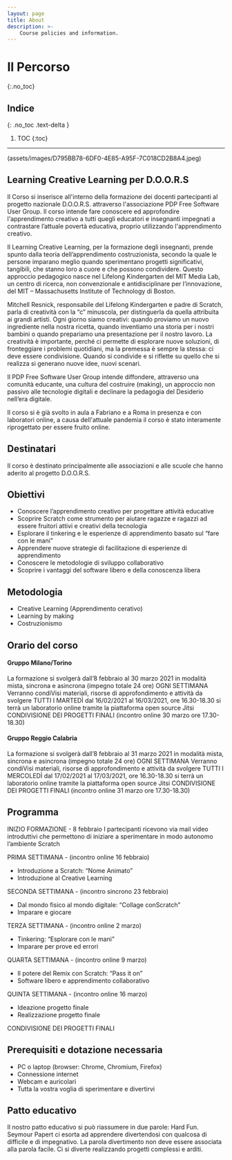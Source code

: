 ```yaml
---
layout: page
title: About
description: >-
    Course policies and information.
---
```


# Il Percorso
{:.no_toc}

## Indice
{: .no_toc .text-delta }

1. TOC
{:toc}

---

(assets/images/D795BB78-6DF0-4E85-A95F-7C018CD2B8A4.jpeg)

## Learning Creative Learning per D.O.O.R.S

Il Corso si inserisce all'interno della formazione dei docenti partecipanti al  progetto nazionale D.O.O.R.S. attraverso l'associazione PDP Free Software User Group. Il corso intende fare conoscere ed approfondire l'apprendimento creativo a tutti quegli  educatori e insegnanti impegnati a contrastare l’attuale povertà educativa, proprio utilizzando l'apprendimento creativo. 

Il Learning Creative Learning, per la formazione degli insegnanti,  prende spunto dalla teoria dell’apprendimento costruzionista, secondo la quale le persone imparano meglio quando sperimentano progetti significativi, tangibili, che stanno loro a cuore e che possono condividere. Questo approccio pedagogico nasce nel Lifelong Kindergarten del MIT Media Lab, un centro di ricerca, non convenzionale e antidisciplinare per l’innovazione, del MIT – Massachusetts Institute of Technology di Boston. 

Mitchell Resnick, responsabile del Lifelong Kindergarten e padre di Scratch, parla di creatività con la “c” minuscola, per distinguerla da quella attribuita ai grandi artisti. Ogni giorno siamo creativi: quando proviamo un nuovo ingrediente nella nostra ricetta, quando inventiamo una storia per i nostri bambini o quando prepariamo una presentazione per il nostro lavoro. La creatività è importante, perché ci permette di esplorare nuove soluzioni, di fronteggiare i problemi quotidiani, ma la premessa è sempre la stessa: ci deve essere condivisione. Quando si condivide e si riflette su quello che si realizza si generano nuove idee, nuovi scenari. 

Il PDP Free Software User Group intende diffondere, attraverso una comunità educante, una cultura del costruire (making), un approccio non passivo alle tecnologie digitali e declinare la pedagogia del Desiderio nell’era digitale. 

Il corso si è già svolto in aula a Fabriano e a Roma in presenza e con laboratori online, a causa dell'attuale pandemia il corso è stato interamente riprogettato per essere fruito online.


## Destinatari 
Il corso è destinato principalmente alle associazioni e alle scuole che hanno aderito al progetto D.O.O.R.S.

## Obiettivi
- Conoscere l’apprendimento creativo per progettare attività educative
- Scoprire Scratch come strumento per aiutare ragazze e ragazzi ad essere fruitori attivi e creativi della tecnologia
- Esplorare il tinkering e le esperienze di apprendimento basato sul “fare con le mani”
- Apprendere nuove strategie di facilitazione di esperienze di apprendimento
- Conoscere le metodologie di sviluppo collaborativo
- Scoprire i vantaggi del software libero e della conoscenza libera

## Metodologia
- Creative Learning (Apprendimento cerativo)
- Learning by making 
- Costruzionismo

## Orario del corso

#### Gruppo Milano/Torino
La formazione si svolgerà dall’8 febbraio al 30 marzo 2021 in modalità mista, sincrona e
asincrona (impegno totale 24 ore)
OGNI SETTIMANA Verranno condiVisi materiali, risorse di approfondimento e attività da svolgere
TUTTI I MARTEDÌ dal 16/02/2021 al 16/03/2021, ore 16.30-18.30 si terrà un laboratorio online tramite la piattaforma open source Jitsi 
CONDIVISIONE DEI PROGETTI FINALI (incontro online 30 marzo ore 17.30-18.30)

#### Gruppo Reggio Calabria
La formazione si svolgerà dall’8 febbraio al 31 marzo 2021 in modalità mista, sincrona e
asincrona (impegno totale 24 ore)
OGNI SETTIMANA Verranno condiVisi materiali, risorse di approfondimento e attività da svolgere
TUTTI I MERCOLEDÌ dal 17/02/2021 al 17/03/2021, ore 16.30-18.30 si terrà un laboratorio online tramite la piattaforma open source Jitsi 
CONDIVISIONE DEI PROGETTI FINALI (incontro online 31 marzo ore 17.30-18.30)

## Programma

INIZIO FORMAZIONE - 8 febbraio
I partecipanti ricevono via mail video introduttivi che permettono di iniziare a sperimentare in modo autonomo l’ambiente Scratch

PRIMA SETTIMANA - (incontro online 16 febbraio)
- Introduzione a Scratch: “Nome Animato”
- Introduzione al Creative Learning

SECONDA SETTIMANA - (incontro sincrono 23 febbraio)
- Dal mondo fisico al mondo digitale: “Collage conScratch”
- Imparare e giocare

TERZA SETTIMANA - (incontro online 2 marzo)
- Tinkering: “Esplorare con le mani”
- Imparare per prove ed errori

QUARTA SETTIMANA - (incontro online 9 marzo)
- Il potere del Remix con Scratch: “Pass it on”
- Software libero e apprendimento collaborativo

QUINTA SETTIMANA - (incontro online 16 marzo)
- Ideazione progetto finale
- Realizzazione progetto finale

CONDIVISIONE DEI PROGETTI FINALI

## Prerequisiti e dotazione necessaria
- PC o laptop (browser: Chrome, Chromium, Firefox)
- Connessione internet
- Webcam e auricolari
- Tutta la vostra voglia di sperimentare e divertirvi

## Patto educativo
Il nostro patto educativo si può riassumere in due parole: Hard Fun. Seymour Papert ci esorta ad apprendere divertendosi con qualcosa di difficile e di impegnativo. La parola divertimento non deve essere associata alla parola facile. Ci si diverte realizzando progetti complessi e arditi. 

